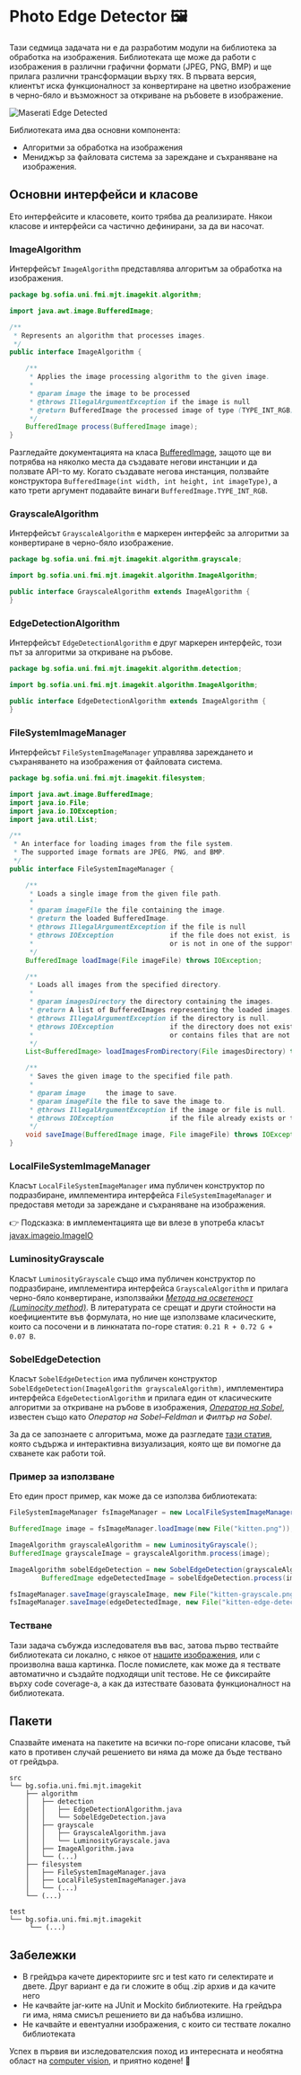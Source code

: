 # Photo Edge Detector :framed_picture:

Тази седмица задачата ни е да разработим модули на библиотека за обработка на изображения. Библиотеката ще може да работи с изображения в различни графични формати (JPEG, PNG, BMP) и ще прилага различни трансформации върху тях. В първата версия, клиентът иска функционалност за конвертиране на цветно изображение в черно-бяло и възможност за откриване на ръбовете в изображение.

![Maserati Edge Detected](../lecture/images/07.12-maserati-edge-detected.png)

Библиотеката има два основни компонента:

- Алгоритми за обработка на изображения
- Мениджър за файловата система за зареждане и съхраняване на изображения.

## Основни интерфейси и класове

Ето интерфейсите и класовете, които трябва да реализирате. Някои класове и интерфейси са частично дефинирани, за да ви насочат.

### ImageAlgorithm

Интерфейсът `ImageAlgorithm` представлява алгоритъм за обработка на изображения.

```java
package bg.sofia.uni.fmi.mjt.imagekit.algorithm;

import java.awt.image.BufferedImage;

/**
 * Represents an algorithm that processes images.
 */
public interface ImageAlgorithm {

    /**
     * Applies the image processing algorithm to the given image.
     *
     * @param image the image to be processed
	 * @throws IllegalArgumentException if the image is null
     * @return BufferedImage the processed image of type (TYPE_INT_RGB)
     */
    BufferedImage process(BufferedImage image);
}
```

Разгледайте документацията на класа [BufferedImage](https://docs.oracle.com/en/java/javase/23/docs/api/java.desktop/java/awt/image/BufferedImage.html), защото ще ви потрябва на няколко места да създавате негови инстанции и да ползвате API-то му. Когато създавате негова инстанция, ползвайте конструктора `BufferedImage(int width, int height, int imageType)`, а като трети аргумент подавайте винаги `BufferedImage.TYPE_INT_RGB`. 

### GrayscaleAlgorithm

Интерфейсът `GrayscaleAlgorithm` е маркерен интерфейс за алгоритми за конвертиране в черно-бяло изображение.

```java
package bg.sofia.uni.fmi.mjt.imagekit.algorithm.grayscale;

import bg.sofia.uni.fmi.mjt.imagekit.algorithm.ImageAlgorithm;

public interface GrayscaleAlgorithm extends ImageAlgorithm {
}
```

### EdgeDetectionAlgorithm

Интерфейсът `EdgeDetectionAlgorithm` е друг маркерен интерфейс, този път за алгоритми за откриване на ръбове.

```java
package bg.sofia.uni.fmi.mjt.imagekit.algorithm.detection;

import bg.sofia.uni.fmi.mjt.imagekit.algorithm.ImageAlgorithm;

public interface EdgeDetectionAlgorithm extends ImageAlgorithm {
}
```

### FileSystemImageManager

Интерфейсът `FileSystemImageManager` управлява зареждането и съхраняването на изображения от файловата система.

```java
package bg.sofia.uni.fmi.mjt.imagekit.filesystem;

import java.awt.image.BufferedImage;
import java.io.File;
import java.io.IOException;
import java.util.List;

/**
 * An interface for loading images from the file system.
 * The supported image formats are JPEG, PNG, and BMP.
 */
public interface FileSystemImageManager {

    /**
     * Loads a single image from the given file path.
     *
     * @param imageFile the file containing the image.
     * @return the loaded BufferedImage.
     * @throws IllegalArgumentException if the file is null
     * @throws IOException              if the file does not exist, is not a regular file,
     *                                  or is not in one of the supported formats.
     */
    BufferedImage loadImage(File imageFile) throws IOException;

    /**
     * Loads all images from the specified directory.
     *
     * @param imagesDirectory the directory containing the images.
     * @return A list of BufferedImages representing the loaded images.
     * @throws IllegalArgumentException if the directory is null.
     * @throws IOException              if the directory does not exist, is not a directory,
     *                                  or contains files that are not in one of the supported formats.
     */
    List<BufferedImage> loadImagesFromDirectory(File imagesDirectory) throws IOException;

    /**
     * Saves the given image to the specified file path.
     *
     * @param image     the image to save.
     * @param imageFile the file to save the image to.
     * @throws IllegalArgumentException if the image or file is null.
     * @throws IOException              if the file already exists or the parent directory does not exist.
     */
    void saveImage(BufferedImage image, File imageFile) throws IOException;
}
```

### LocalFileSystemImageManager

Класът `LocalFileSystemImageManager` има публичен конструктор по подразбиране, имлпементира интерфейса `FileSystemImageManager` и предоставя методи за зареждане и съхраняване на изображения.

:point_right: Подсказка: в имплементацията ще ви влезе в употреба класът [javax.imageio.ImageIO](https://docs.oracle.com/en/java/javase/23/docs/api/java.desktop/javax/imageio/ImageIO.html) 

### LuminosityGrayscale

Класът `LuminosityGrayscale` също има публичен конструктор по подразбиране, имплементира интерфейса `GrayscaleAlgorithm` и прилага черно-бяло конвертиране, използвайки [*Mетода на осветеност (Luminocity method)*](https://www.johndcook.com/blog/2009/08/24/algorithms-convert-color-grayscale/).
В литературата се срещат и други стойности на коефициентите във формулата, но ние ще използваме класическите, които са посочени и в линкнатата по-горе статия: `0.21 R + 0.72 G + 0.07 B`.

### SobelEdgeDetection

Класът `SobelEdgeDetection` има публичен конструктор `SobelEdgeDetection(ImageAlgorithm grayscaleAlgorithm)`, имплементира интерфейса `EdgeDetectionAlgorithm` и прилага един от класическите алгоритми за откриване на ръбове в изображения, [*Оператор на Sobel*](https://en.wikipedia.org/wiki/Sobel_operator), известен също като *Оператор на Sobel–Feldman* и *Филтър на Sobel*.

За да се запознаете с алгоритъма, може да разгледате [тази статия](https://cse442-17f.github.io/Sobel-Laplacian-and-Canny-Edge-Detection-Algorithms/), която съдържа и интерактивна визуализация, която ще ви помогне да схванете как работи той.

### Пример за използване

Ето един прост пример, как може да се използва библиотеката:

```java
FileSystemImageManager fsImageManager = new LocalFileSystemImageManager();

BufferedImage image = fsImageManager.loadImage(new File("kitten.png"));

ImageAlgorithm grayscaleAlgorithm = new LuminosityGrayscale();
BufferedImage grayscaleImage = grayscaleAlgorithm.process(image);

ImageAlgorithm sobelEdgeDetection = new SobelEdgeDetection(grayscaleAlgorithm);
        BufferedImage edgeDetectedImage = sobelEdgeDetection.process(image);

fsImageManager.saveImage(grayscaleImage, new File("kitten-grayscale.png"));
fsImageManager.saveImage(edgeDetectedImage, new File("kitten-edge-detected.png"));
```

### Тестване

Тази задача събужда изследователя във вас, затова първо тествайте библиотеката си локално, с някоe от [нашите изображения](resources/), или с произволна ваша картинка. После помислете, как може да я тествате автоматично и създайте подходящи unit тестове. Не се фиксирайте върху code coverage-a, а как да изтествате базовата функционалност на библиотеката. 

## Пакети

Спазвайте имената на пакетите на всички по-горе описани класове, тъй като в противен случай решението ви няма да може да бъде тествано от грейдъра.

```
src
└── bg.sofia.uni.fmi.mjt.imagekit
    ├── algorithm
    │   ├── detection
    │   │   ├── EdgeDetectionAlgorithm.java
    │   │   └── SobelEdgeDetection.java
    │   ├── grayscale
    │   │   ├── GrayscaleAlgorithm.java
    │   │   └── LuminosityGrayscale.java
    │   ├── ImageAlgorithm.java
    │   └── (...)
    ├── filesystem
    │   ├── FileSystemImageManager.java
    │   ├── LocalFileSystemImageManager.java
    │   └── (...)
    └── (...)

test
└── bg.sofia.uni.fmi.mjt.imagekit
     └── (...)
```

## Забележки

- В грейдъра качете директориите src и test като ги селектирате и двете. Друг вариант е да ги сложите в общ .zip архив и да качите него
- Не качвайте jar-ките на JUnit и Mockito библиотеките. На грейдъра ги има, няма смисъл решението ви да набъбва излишно.
- Не качвайте и евентуални изображения, с които си тествате локално библиотеката

Успех в първия ви изследователския поход из интересната и необятна област на [computer vision](https://en.wikipedia.org/wiki/Computer_vision), и приятно кодене! :rocket:
